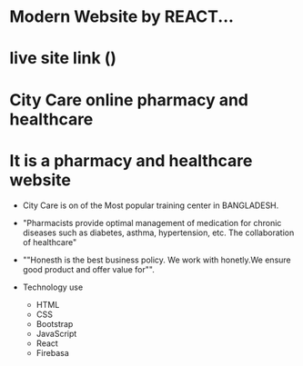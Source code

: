 # Modern Website by REACT... 
# live site link ()

# City Care online pharmacy and healthcare
# It is a pharmacy and healthcare  website
  * City Care is on of the Most popular training center in BANGLADESH. 
  * "Pharmacists provide optimal management of medication for chronic diseases such as diabetes, asthma, hypertension, etc. The collaboration of healthcare"
  * ""Honesth is the best business policy. We work with honetly.We ensure good product and offer value for"".


* Technology use
  * HTML
  * CSS
  * Bootstrap
  * JavaScript
  * React
  * Firebasa
